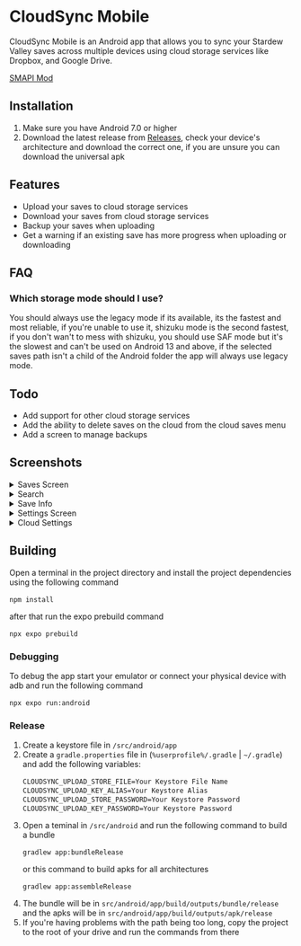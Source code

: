 # CloudSync Mobile
CloudSync Mobile is an Android app that allows you to sync your Stardew Valley saves across multiple devices using cloud storage services like Dropbox, and Google Drive.

[SMAPI Mod](https://github.com/FawazTakahji/CloudSync)

## Installation
1. Make sure you have Android 7.0 or higher
2. Download the latest release from [Releases](https://github.com/FawazTakahji/CloudSync-Mobile/releases), check your device's architecture and download the correct one, if you are unsure you can download the universal apk

## Features
- Upload your saves to cloud storage services
- Download your saves from cloud storage services
- Backup your saves when uploading
- Get a warning if an existing save has more progress when uploading or downloading

## FAQ
### Which storage mode should I use?
You should always use the legacy mode if its available, its the fastest and most reliable, if you're unable to use it, shizuku mode is the second fastest, if you don't wan't to mess with shizuku, you should use SAF mode but it's the slowest and can't be used on Android 13 and above, if the selected saves path isn't a child of the Android folder the app will always use legacy mode.

## Todo
- Add support for other cloud storage services
- Add the ability to delete saves on the cloud from the cloud saves menu
- Add a screen to manage backups

## Screenshots
<details>
  <summary>Saves Screen</summary>

  ![Saves Screen](assets/screenshots/Saves.png)
</details>
<details>
  <summary>Search</summary>

  ![Search](assets/screenshots/Search.png)
</details>
<details>
  <summary>Save Info</summary>

  ![Save Info](assets/screenshots/SaveInfo.png)
</details>
<details>
  <summary>Settings Screen</summary>

  ![Settings Screen](assets/screenshots/Settings.png)
</details>
<details>
  <summary>Cloud Settings</summary>

  ![Cloud Settings](assets/screenshots/CloudSettings.png)
</details>

## Building
Open a terminal in the project directory and install the project dependencies using the following command
```
npm install
```
after that run the expo prebuild command
```
npx expo prebuild
```

### Debugging
To debug the app start your emulator or connect your physical device with adb and run the following command
```
npx expo run:android
```

### Release
1. Create a keystore file in `/src/android/app`
2. Create a `gradle.properties` file in (`%userprofile%/.gradle` | `~/.gradle`) and add the following variables:
   ```
   CLOUDSYNC_UPLOAD_STORE_FILE=Your Keystore File Name
   CLOUDSYNC_UPLOAD_KEY_ALIAS=Your Keystore Alias
   CLOUDSYNC_UPLOAD_STORE_PASSWORD=Your Keystore Password
   CLOUDSYNC_UPLOAD_KEY_PASSWORD=Your Keystore Password
   ```
3. Open a teminal in `/src/android` and run the following command to build a bundle
   ```
   gradlew app:bundleRelease
   ```
   or this command to build apks for all architectures
   ```
   gradlew app:assembleRelease
   ```
4. The bundle will be in `src/android/app/build/outputs/bundle/release` and the apks will be in `src/android/app/build/outputs/apk/release`
5. If you're having problems with the path being too long, copy the project to the root of your drive and run the commands from there